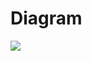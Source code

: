 # Diagram

![](https://user-images.githubusercontent.com/34413567/87451416-c98bb300-c63a-11ea-85c5-6e7360734eff.png)
